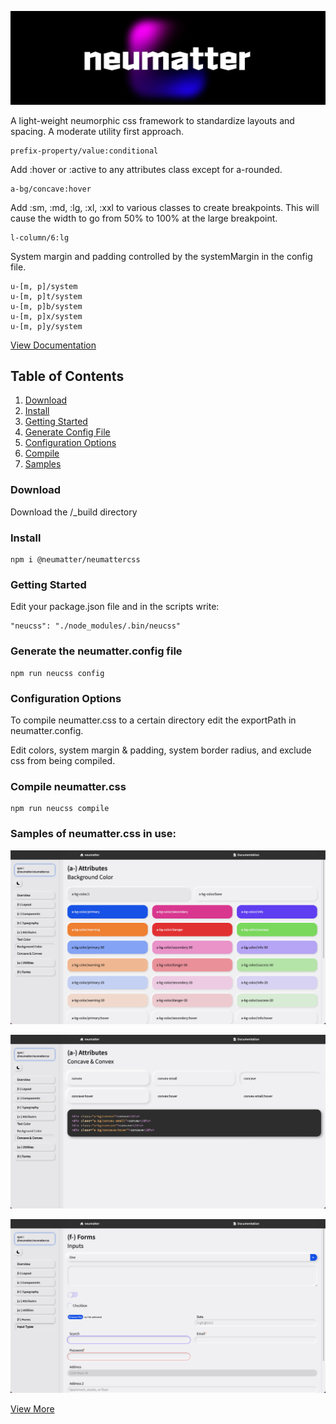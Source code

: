 ![plot](https://github.com/Clyng57/neumatter/raw/main/public/neumatter-logo-blackBG-01.svg)

A light-weight neumorphic css framework to standardize layouts and spacing. 
A moderate utility first approach.

    prefix-property/value:conditional


Add :hover or :active to any attributes class except for a-rounded.

    a-bg/concave:hover


Add :sm, :md, :lg, :xl, :xxl to various classes to create breakpoints. This will cause the width to go from 50% to 100% at the large breakpoint.

    l-column/6:lg


System margin and padding controlled by the systemMargin in the config file.

    u-[m, p]/system
    u-[m, p]t/system
    u-[m, p]b/system
    u-[m, p]x/system
    u-[m, p]y/system

[ View Documentation ](https://neumattercss.com)

## Table of Contents
1. [ Download ](#download) <br />
2. [ Install ](#install) <br />
3. [ Getting Started ](#gettingstarted) <br />
4. [ Generate Config File ](#genconfig) <br />
5. [ Configuration Options ](#config) <br />
6. [ Compile ](#compile) <br />
7. [ Samples ](#samples) <br />

<a name="download"></a>
### Download
Download the /_build directory

<a name="install"></a>
### Install
    
    npm i @neumatter/neumattercss 

<a name="gettingstarted"></a>
### Getting Started
Edit your package.json file and in the scripts write:
    
    "neucss": "./node_modules/.bin/neucss"

<a name="genconfig"></a>
### Generate the neumatter.config file
    
    npm run neucss config

<a name="config"></a>
### Configuration Options
To compile neumatter.css to a certain directory edit the exportPath in neumatter.config.

Edit colors, system margin & padding, system border radius, and exclude css from being compiled.

<a name="compile"></a>
### Compile neumatter.css
    
    npm run neucss compile

<a name="samples"></a>
### Samples of neumatter.css in use:

![plot](https://github.com/Clyng57/neumatter/raw/main/public/neumattercssBGColorPage.png)


![plot](https://github.com/Clyng57/neumatter/raw/main/public/neumattercssConcavePage.png)


![plot](https://github.com/Clyng57/neumatter/raw/main/public/neumattercssFormPage.png)

[ View More ](https://neumattercss.com)

